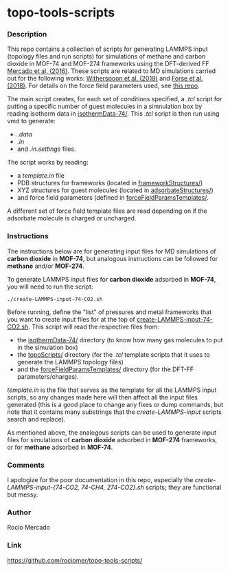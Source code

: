 # topo-tools-scripts

### Description
This repo contains a collection of scripts for generating LAMMPS input (topology files and run scripts) for simulations of methane and carbon dioxide in MOF-74 and MOF-274 frameworks using the DFT-derived FF [Mercado et al. (2016)](https://doi.org/10.1021/acs.jpcc.6b03393). These scripts are related to MD simulations carried out for the following works: [Witherspoon et al. (2019)](https://doi.org/10.1021/acs.jpcc.9b01733) and [Forse et al. (2018)](https://doi.org/10.1021/jacs.7b09453). For details on the force field parameters used, see [this repo](https://github.com/rociomer/DFT-derived-force-field).

The main script creates, for each set of conditions specified, a *.tcl* script for putting a specific number of guest molecules in a simnulation box by reading isotherm data in [isothermData-74/](./isothermData-74/). This *.tcl* script is then run using vmd to generate:
* *.data*
* *.in*
* and *.in.settings* files. 
 
The script works by reading:
* a *template.in* file
* PDB structures for frameworks (located in [frameworkStructures/](./frameworkStructures/))
* XYZ structures for guest molecules (located in [adsorbateStructures/](./adsorbateStructures/))
* and force field parameters (defined in [forceFieldParamsTemplates/](./forceFieldParamsTemplates). 
 
A different set of force field template files are read depending on if the adsorbate molecule is charged or uncharged. 

### Instructions
The instructions below are for generating input files for MD simulations of **carbon dioxide** in **MOF-74**, but analogous instructions can be followed for **methane** and/or **MOF-274**.

To generate LAMMPS input files for **carbon dioxide** adsorbed in **MOF-74**, you will need to run the script:

```
./create-LAMMPS-input-74-CO2.sh
```

Before running, define the "list" of pressures and metal frameworks that you  want to create input files for at the top of [create-LAMMPS-input-74-CO2.sh](./create-LAMMPS-input-74-CO2.sh). This script will read the respective files from:
* the [isothermData-74/](./isothermData-74/) directory (to know how many gas molecules to put in the simulation box)
* the [topoScripts/](./topoScripts/) directory (for the *.tcl* template scripts that it uses to generate the LAMMPS topology files)
* and the [forceFieldParamsTemplates/](./forceFieldParamsTemplates/) directory (for the DFT-FF parameters/charges). 

*template.in* is the file that serves as the template for all the LAMMPS input scripts, so any changes made here will then affect all the input files generated (this is a good place to change any fixes or dump commands, but note that it contains many substrings that the *create-LAMMPS-input* scripts search and replace).

As mentioned above, the analogous scripts can be used to generate input files for simulations of **carbon dioxide** adsorbed in **MOF-274** frameworks, or for **methane** adsorbed in **MOF-74**.

### Comments
I apologize for the poor documentation in this repo, especially the *create-LAMMPS-input-{74-CO2, 74-CH4, 274-CO2}.sh* scripts; they are functional but messy.

### Author
Rocío Mercado

### Link
https://github.com/rociomer/topo-tools-scripts/
